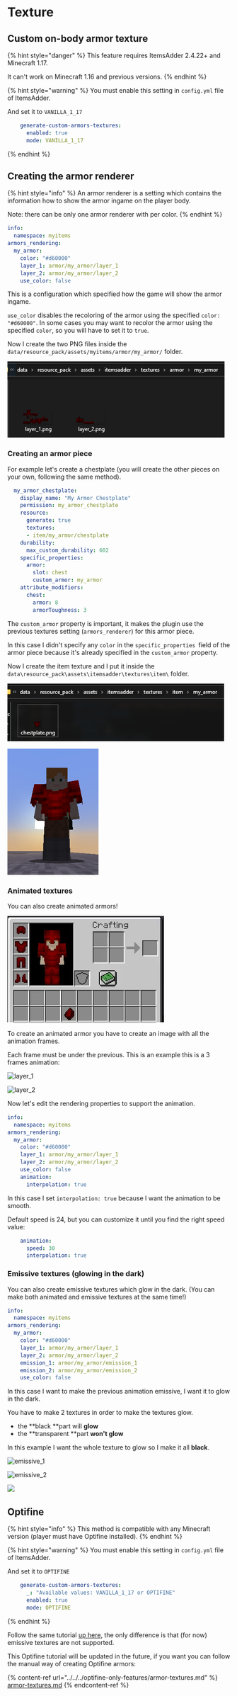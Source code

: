 # Texture

## Custom on-body armor texture

{% hint style="danger" %}
This feature requires ItemsAdder 2.4.22+ and Minecraft 1.17.

It can't work on Minecraft 1.16 and previous versions.
{% endhint %}

{% hint style="warning" %}
You must enable this setting in `config.yml` file of ItemsAdder.&#x20;

And set it to `VANILLA_1_17`



```yaml
    generate-custom-armors-textures:
      enabled: true
      mode: VANILLA_1_17
```
{% endhint %}

## Creating the armor renderer

{% hint style="info" %}
An armor renderer is a setting which contains the information how to show the armor ingame on the player body.

Note: there can be only one armor renderer with per color.
{% endhint %}

```yaml
info:
  namespace: myitems
armors_rendering:
  my_armor:
    color: "#d60000"
    layer_1: armor/my_armor/layer_1
    layer_2: armor/my_armor/layer_2
    use_color: false
```

This is a configuration which specified how the game will show the armor ingame.

`use_color` disables the recoloring of the armor using the specified `color: "#d60000"`. In some cases you may want to recolor the armor using the specified `color`, so you will have to set it to `true`.

Now I create the two PNG files inside the `data/resource_pack/assets/myitems/armor/my_armor/` folder.

![](<../../../../../.gitbook/assets/image (45).png>)

### Creating an armor piece

For example let's create a chestplate (you will create the other pieces on your own, following the same method).

```yaml
  my_armor_chestplate:
    display_name: "My Armor Chestplate"
    permission: my_armor_chestplate
    resource:
      generate: true
      textures:
      - item/my_armor/chestplate
    durability:
      max_custom_durability: 602
    specific_properties:
      armor:
        slot: chest
        custom_armor: my_armor
    attribute_modifiers:
      chest:
        armor: 8
        armorToughness: 3
```

The `custom_armor` property is important, it makes the plugin use the previous textures setting (`armors_renderer`) for this armor piece.

In this case I didn't specify any `color` in the `specific_properties `field of the armor piece because it's already specified in the `custom_armor` property.

Now I create the item texture and I put it inside the `data\resource_pack\assets\itemsadder\textures\item\` folder.

![](<../../../../../.gitbook/assets/image (40).png>)

![](<../../../../../.gitbook/assets/image (42).png>)

### Animated textures

You can also create animated armors!

![](../../../../../.gitbook/assets/ezgif-7-3b3a255fe802.gif)

To create an animated armor you have to create an image with all the animation frames.

Each frame must be under the previous. This is an example this is a 3 frames animation:

![layer\_1](<../../../../../.gitbook/assets/layer\_1 (1).png>)

![layer\_2](../../../../../.gitbook/assets/layer\_2.png)

Now let's edit the rendering properties to support the animation.

```yaml
info:
  namespace: myitems
armors_rendering:
  my_armor:
    color: "#d60000"
    layer_1: armor/my_armor/layer_1
    layer_2: armor/my_armor/layer_2
    use_color: false
    animation:
      interpolation: true
```

In this case I set `interpolation: true` because I want the animation to be smooth.

Default speed is 24, but you can customize it until you find the right speed value:

```yaml
    animation:
      speed: 30
      interpolation: true
```

### Emissive textures (glowing in the dark)

You can also create emissive textures which glow in the dark. (You can make both animated and emissive textures at the same time!)

```yaml
info:
  namespace: myitems
armors_rendering:
  my_armor:
    color: "#d60000"
    layer_1: armor/my_armor/layer_1
    layer_2: armor/my_armor/layer_2
    emission_1: armor/my_armor/emission_1
    emission_2: armor/my_armor/emission_2
    use_color: false
```

In this case I want to make the previous animation emissive, I want it to glow in the dark.

You have to make 2 textures in order to make the textures glow.&#x20;

* the **black **part will **glow**
* the **transparent **part **won't glow**

In this example I want the whole texture to glow so I make it all **black**.

![emissive\_1](../../../../../.gitbook/assets/emissive\_1.png)

![emissive\_2](../../../../../.gitbook/assets/emissive\_2.png)

![](broken-reference)



## Optifine

{% hint style="info" %}
This method is compatible with any Minecraft version (player must have Optifine installed).
{% endhint %}

{% hint style="warning" %}
You must enable this setting in `config.yml` file of ItemsAdder.&#x20;

And set it to `OPTIFINE`

```yaml
    generate-custom-armors-textures:
      _: "Available values: VANILLA_1_17 or OPTIFINE"
      enabled: true
      mode: OPTIFINE
```
{% endhint %}

Follow the same tutorial [up here](texture.md#creating-the-armor-renderer), the only difference is that (for now) emissive textures are not supported.

This Optifine tutorial will be updated in the future, if you want you can follow the manual way of creating Optifine armors:

{% content-ref url="../../../optifine-only-features/armor-textures.md" %}
[armor-textures.md](../../../optifine-only-features/armor-textures.md)
{% endcontent-ref %}

